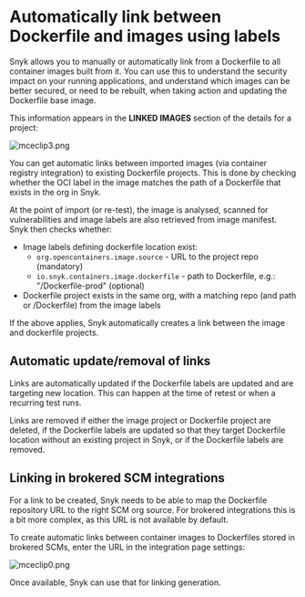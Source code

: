 # Automatically link between Dockerfile and images using labels

Snyk allows you to manually or automatically link from a Dockerfile to all container images built from it. You can use this to understand the security impact on your running applications, and understand which images can be better secured, or need to be rebuilt, when taking action and updating the Dockerfile base image.

This information appears in the **LINKED IMAGES** section of the details for a project:

![mceclip3.png](https://support.snyk.io/hc/article_attachments/360012839537/mceclip3.png)

You can get automatic links between imported images \(via container registry integration\) to existing Dockerfile projects. This is done by checking whether the OCI label in the image matches the path of a Dockerfile that exists in the org in Snyk.

At the point of import \(or re-test\), the image is analysed, scanned for vulnerabilities and image labels are also retrieved from image manifest. Snyk then checks whether:

* Image labels defining dockerfile location exist:
  * `org.opencontainers.image.source` - URL to the project repo \(mandatory\)
  * `io.snyk.containers.image.dockerfile` - path to Dockerfile, e.g.: "/Dockerfile-prod" \(optional\)
* Dockerfile project exists in the same org, with a matching repo \(and path or /Dockerfile\) from the image labels

If the above applies, Snyk automatically creates a link between the image and dockerfile projects.

## Automatic update/removal of links

Links are automatically updated if the Dockerfile labels are updated and are targeting new location. This can happen at the time of retest or when a recurring test runs.

Links are removed if either the image project or Dockerfile project are deleted, if the Dockerfile labels are updated so that they target Dockerfile location without an existing project in Snyk, or if the Dockerfile labels are removed.

## Linking in brokered SCM integrations

For a link to be created, Snyk needs to be able to map the Dockerfile repository URL to the right SCM org source. For brokered integrations this is a bit more complex, as this URL is not available by default.

To create automatic links between container images to Dockerfiles stored in brokered SCMs, enter the URL in the integration page settings:

![mceclip0.png](https://support.snyk.io/hc/article_attachments/4405328176401/mceclip0.png)

Once available, Snyk can use that for linking generation.

